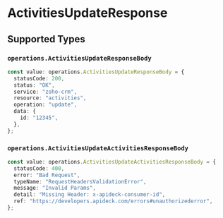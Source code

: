 # ActivitiesUpdateResponse


## Supported Types

### `operations.ActivitiesUpdateResponseBody`

```typescript
const value: operations.ActivitiesUpdateResponseBody = {
  statusCode: 200,
  status: "OK",
  service: "zoho-crm",
  resource: "activities",
  operation: "update",
  data: {
    id: "12345",
  },
};
```

### `operations.ActivitiesUpdateActivitiesResponseBody`

```typescript
const value: operations.ActivitiesUpdateActivitiesResponseBody = {
  statusCode: 400,
  error: "Bad Request",
  typeName: "RequestHeadersValidationError",
  message: "Invalid Params",
  detail: "Missing Header: x-apideck-consumer-id",
  ref: "https://developers.apideck.com/errors#unauthorizederror",
};
```

